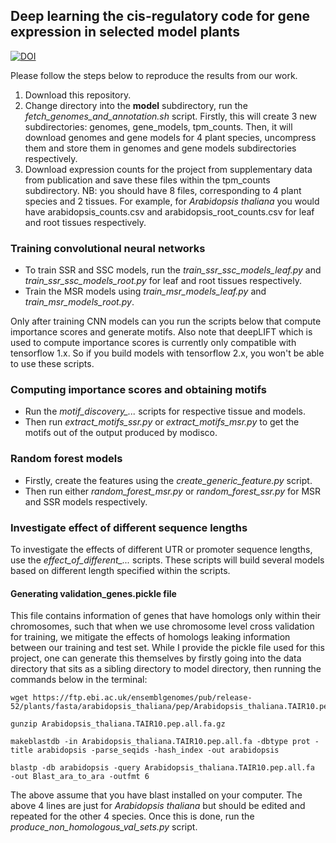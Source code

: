 ## Deep learning the cis-regulatory code for gene expression in selected model plants

[![DOI](https://zenodo.org/badge/632932657.svg)](https://zenodo.org/doi/10.5281/zenodo.10822013)

Please follow the steps below to reproduce the results from our work.
1. Download this repository.
2. Change directory into the **model** subdirectory, run the *fetch_genomes_and_annotation.sh* script. Firstly, this
will create 3 new subdirectories: genomes, gene_models, tpm_counts. Then, it will download genomes and gene models
for 4 plant species, uncompress them and store them in genomes and gene models subdirectories respectively.
3. Download expression counts for the project from supplementary data from publication and save these files 
within the tpm_counts subdirectory. NB: you should have 8 files, corresponding to 4 plant species and 2 tissues.
For example, for *Arabidopsis thaliana* you would have arabidopsis_counts.csv and arabidopsis_root_counts.csv 
for leaf and root tissues respectively.

### Training convolutional neural networks
- To train SSR and SSC models, run the *train_ssr_ssc_models_leaf.py* and *train_ssr_ssc_models_root.py* for
leaf and root tissues respectively.
- Train the MSR models using *train_msr_models_leaf.py* and *train_msr_models_root.py*.

Only after training CNN models can you run the scripts below that compute importance scores and generate motifs. Also 
note that deepLIFT which is used to compute importance scores is currently only compatible with tensorflow 1.x. So if
you build models with tensorflow 2.x, you won't be able to use these scripts.
### Computing importance scores and obtaining motifs
- Run the *motif_discovery_...* scripts for respective tissue and models.
- Then run *extract_motifs_ssr.py* or *extract_motifs_msr.py* to get the motifs out of the output produced by
modisco.

### Random forest models
- Firstly, create the features using the *create_generic_feature.py* script.
- Then run either *random_forest_msr.py* or *random_forest_ssr.py* for MSR and SSR models respectively.

### Investigate effect of different sequence lengths
To investigate the effects of different UTR or promoter sequence lengths, use the *effect_of_different_...*
scripts. These scripts will build several models based on different length specified within the scripts.


#### Generating validation_genes.pickle file
This file contains information of genes that have homologs only within their chromosomes, such that when we use
chromosome level cross validation for training, we mitigate the effects of homologs leaking information between our
training and test set. While I provide the pickle file used for this project, one can generate this themselves  by
firstly going into the data directory that sits as a sibling directory to model directory, then running the commands
below in the terminal:

```shell
wget https://ftp.ebi.ac.uk/ensemblgenomes/pub/release-52/plants/fasta/arabidopsis_thaliana/pep/Arabidopsis_thaliana.TAIR10.pep.all.fa.gz
```
```shell
gunzip Arabidopsis_thaliana.TAIR10.pep.all.fa.gz
```
```shell
makeblastdb -in Arabidopsis_thaliana.TAIR10.pep.all.fa -dbtype prot -title arabidopsis -parse_seqids -hash_index -out arabidopsis
```
```shell
blastp -db arabidopsis -query Arabidopsis_thaliana.TAIR10.pep.all.fa  -out Blast_ara_to_ara -outfmt 6
```
The above assume that you have blast installed on your computer.
The above 4 lines are just for *Arabidopsis thaliana* but should be edited and repeated for the other 4 species. Once 
this is done, run the *produce_non_homologous_val_sets.py* script.
